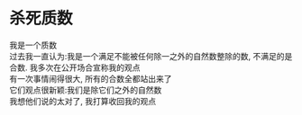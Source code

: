 # 杀死质数

我是一个质数  
过去我一直认为:我是一个满足不能被任何除一之外的自然数整除的数, 不满足的是合数.
我多次在公开场合宣称我的观点  
有一次事情闹得很大, 所有的合数全都站出来了  
它们观点很新颖:我们是除它们之外的自然数  
我想他们说的太对了, 我打算收回我的观点  